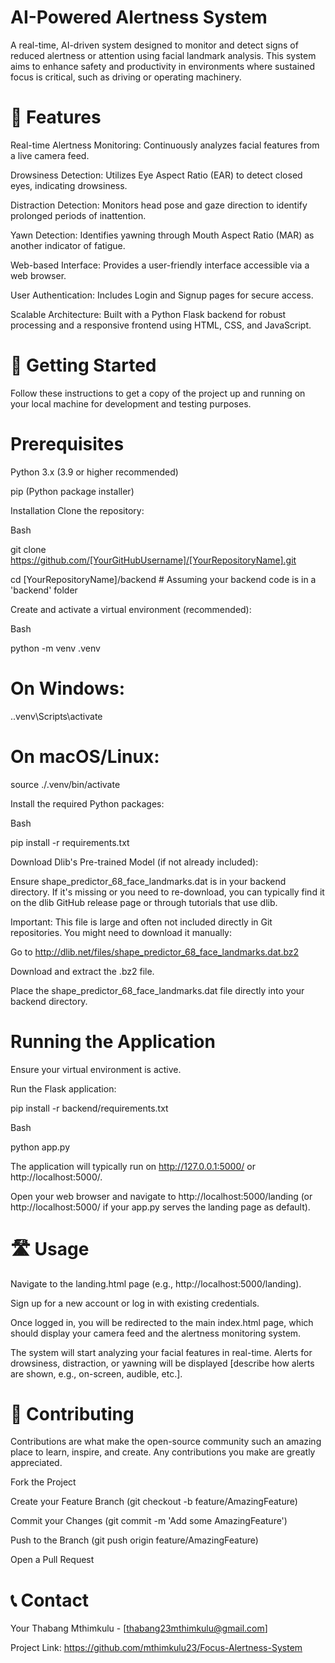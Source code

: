 # AI-Powered Alertness System

A real-time, AI-driven system designed to monitor and detect signs of reduced alertness or attention using facial landmark analysis. This system aims to enhance safety and productivity in environments where sustained focus is critical, such as driving or operating machinery.

# 🚀 Features

Real-time Alertness Monitoring: Continuously analyzes facial features from a live camera feed.

Drowsiness Detection: Utilizes Eye Aspect Ratio (EAR) to detect closed eyes, indicating drowsiness.

Distraction Detection: Monitors head pose and gaze direction to identify prolonged periods of inattention.

Yawn Detection: Identifies yawning through Mouth Aspect Ratio (MAR) as another indicator of fatigue.

Web-based Interface: Provides a user-friendly interface accessible via a web browser.

User Authentication: Includes Login and Signup pages for secure access.

Scalable Architecture: Built with a Python Flask backend for robust processing and a responsive frontend using HTML, CSS, and JavaScript.


# 🚀 Getting Started

Follow these instructions to get a copy of the project up and running on your local machine for development and testing purposes.


# Prerequisites

Python 3.x (3.9 or higher recommended)

pip (Python package installer)

Installation
Clone the repository:

Bash

git clone https://github.com/[YourGitHubUsername]/[YourRepositoryName].git

cd [YourRepositoryName]/backend # Assuming your backend code is in a 'backend' folder

Create and activate a virtual environment (recommended):

Bash

python -m venv .venv

# On Windows:

.\.venv\Scripts\activate

# On macOS/Linux:

source ./.venv/bin/activate

Install the required Python packages:

Bash

pip install -r requirements.txt

Download Dlib's Pre-trained Model (if not already included):

Ensure shape_predictor_68_face_landmarks.dat is in your backend directory. If it's missing or you need to re-download, you can typically find it on the dlib GitHub release page or through tutorials that use dlib.

Important: This file is large and often not included directly in Git repositories. You might need to download it manually:

Go to http://dlib.net/files/shape_predictor_68_face_landmarks.dat.bz2

Download and extract the .bz2 file.

Place the shape_predictor_68_face_landmarks.dat file directly into your backend directory.

# Running the Application
Ensure your virtual environment is active.

Run the Flask application:

pip install -r backend/requirements.txt

Bash

python app.py

The application will typically run on http://127.0.0.1:5000/ or http://localhost:5000/.

Open your web browser and navigate to http://localhost:5000/landing (or http://localhost:5000/ if your app.py serves the landing page as default).

# 🛣️ Usage

Navigate to the landing.html page (e.g., http://localhost:5000/landing).

Sign up for a new account or log in with existing credentials.

Once logged in, you will be redirected to the main index.html page, which should display your camera feed and the alertness monitoring system.

The system will start analyzing your facial features in real-time. Alerts for drowsiness, distraction, or yawning will be displayed [describe how alerts are shown, e.g., on-screen, audible, etc.].

# 🤝 Contributing
Contributions are what make the open-source community such an amazing place to learn, inspire, and create. Any contributions you make are greatly appreciated.

Fork the Project

Create your Feature Branch (git checkout -b feature/AmazingFeature)

Commit your Changes (git commit -m 'Add some AmazingFeature')

Push to the Branch (git push origin feature/AmazingFeature)

Open a Pull Request



# 📞 Contact
Your Thabang Mthimkulu - [thabang23mthimkulu@gmail.com]

Project Link: https://github.com/mthimkulu23/Focus-Alertness-System
